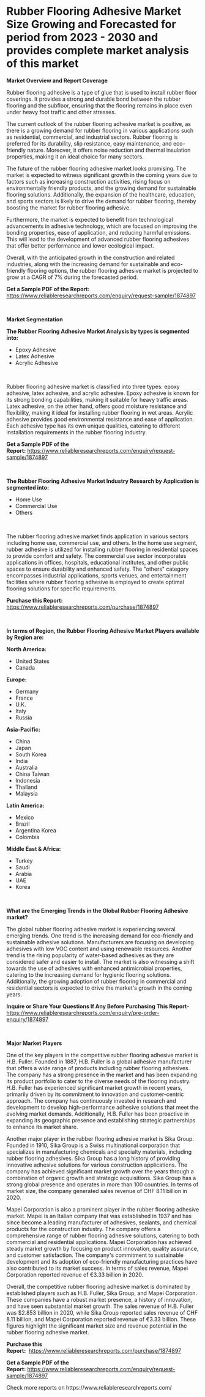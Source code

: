 <p><h1>Rubber Flooring Adhesive Market Size Growing and Forecasted for period from 2023 - 2030 and provides complete market analysis of this market</h1></p><p><strong>Market Overview and Report Coverage</strong></p>
<p><p>Rubber flooring adhesive is a type of glue that is used to install rubber floor coverings. It provides a strong and durable bond between the rubber flooring and the subfloor, ensuring that the flooring remains in place even under heavy foot traffic and other stresses.</p><p>The current outlook of the rubber flooring adhesive market is positive, as there is a growing demand for rubber flooring in various applications such as residential, commercial, and industrial sectors. Rubber flooring is preferred for its durability, slip resistance, easy maintenance, and eco-friendly nature. Moreover, it offers noise reduction and thermal insulation properties, making it an ideal choice for many sectors.</p><p>The future of the rubber flooring adhesive market looks promising. The market is expected to witness significant growth in the coming years due to factors such as increasing construction activities, rising focus on environmentally friendly products, and the growing demand for sustainable flooring solutions. Additionally, the expansion of the healthcare, education, and sports sectors is likely to drive the demand for rubber flooring, thereby boosting the market for rubber flooring adhesive.</p><p>Furthermore, the market is expected to benefit from technological advancements in adhesive technology, which are focused on improving the bonding properties, ease of application, and reducing harmful emissions. This will lead to the development of advanced rubber flooring adhesives that offer better performance and lower ecological impact.</p><p>Overall, with the anticipated growth in the construction and related industries, along with the increasing demand for sustainable and eco-friendly flooring options, the rubber flooring adhesive market is projected to grow at a CAGR of 7% during the forecasted period.</p></p>
<p><strong>Get a Sample PDF of the Report:</strong> <a href="https://www.reliableresearchreports.com/enquiry/request-sample/1874897">https://www.reliableresearchreports.com/enquiry/request-sample/1874897</a></p>
<p>&nbsp;</p>
<p><strong>Market Segmentation</strong></p>
<p><strong>The Rubber Flooring Adhesive Market Analysis by types is segmented into:</strong></p>
<p><ul><li>Epoxy Adhesive</li><li>Latex Adhesive</li><li>Acrylic Adhesive</li></ul></p>
<p>&nbsp;</p>
<p><p>Rubber flooring adhesive market is classified into three types: epoxy adhesive, latex adhesive, and acrylic adhesive. Epoxy adhesive is known for its strong bonding capabilities, making it suitable for heavy traffic areas. Latex adhesive, on the other hand, offers good moisture resistance and flexibility, making it ideal for installing rubber flooring in wet areas. Acrylic adhesive provides good environmental resistance and ease of application. Each adhesive type has its own unique qualities, catering to different installation requirements in the rubber flooring industry.</p></p>
<p><strong>Get a Sample PDF of the Report:</strong>&nbsp;<a href="https://www.reliableresearchreports.com/enquiry/request-sample/1874897">https://www.reliableresearchreports.com/enquiry/request-sample/1874897</a></p>
<p>&nbsp;</p>
<p><strong>The Rubber Flooring Adhesive Market Industry Research by Application is segmented into:</strong></p>
<p><ul><li>Home Use</li><li>Commercial Use</li><li>Others</li></ul></p>
<p>&nbsp;</p>
<p><p>The rubber flooring adhesive market finds application in various sectors including home use, commercial use, and others. In the home use segment, rubber adhesive is utilized for installing rubber flooring in residential spaces to provide comfort and safety. The commercial use sector incorporates applications in offices, hospitals, educational institutes, and other public spaces to ensure durability and enhanced safety. The "others" category encompasses industrial applications, sports venues, and entertainment facilities where rubber flooring adhesive is employed to create optimal flooring solutions for specific requirements.</p></p>
<p><strong>Purchase this Report:</strong>&nbsp; <a href="https://www.reliableresearchreports.com/purchase/1874897">https://www.reliableresearchreports.com/purchase/1874897</a></p>
<p>&nbsp;</p>
<p><strong>In terms of Region, the Rubber Flooring Adhesive Market Players available by Region are:</strong></p>
<p>
    <p> <strong> North America: </strong>
        <ul>
            <li>United States</li>
            <li>Canada</li>
        </ul>
        </p> 
    <p> <strong> Europe: </strong>
        <ul>
            <li>Germany</li>
            <li>France</li>
            <li>U.K.</li>
            <li>Italy</li>
            <li>Russia</li>
        </ul>
        </p> 
    <p> <strong> Asia-Pacific: </strong>
        <ul>
            <li>China</li>
            <li>Japan</li>
            <li>South Korea</li>
            <li>India</li>
            <li>Australia</li>
            <li>China Taiwan</li>
            <li>Indonesia</li>
            <li>Thailand</li>
            <li>Malaysia</li>
        </ul>
        </p> 
    <p> <strong> Latin America: </strong>
        <ul>
            <li>Mexico</li>
            <li>Brazil</li>
            <li>Argentina Korea</li>
            <li>Colombia</li>
        </ul>
        </p> 
    <p> <strong> Middle East & Africa: </strong>
        <ul>
            <li>Turkey</li>
            <li>Saudi</li>
            <li>Arabia</li>
            <li>UAE</li>
            <li>Korea</li>
        </ul>
    </p>
    </p>
<p>&nbsp;</p>
<p><strong>What are the Emerging Trends in the Global Rubber Flooring Adhesive market?</strong></p>
<p><p>The global rubber flooring adhesive market is experiencing several emerging trends. One trend is the increasing demand for eco-friendly and sustainable adhesive solutions. Manufacturers are focusing on developing adhesives with low VOC content and using renewable resources. Another trend is the rising popularity of water-based adhesives as they are considered safer and easier to install. The market is also witnessing a shift towards the use of adhesives with enhanced antimicrobial properties, catering to the increasing demand for hygienic flooring solutions. Additionally, the growing adoption of rubber flooring in commercial and residential sectors is expected to drive the market's growth in the coming years.</p></p>
<p><strong>Inquire or Share Your Questions If Any Before Purchasing This Report</strong>- <a href="https://www.reliableresearchreports.com/enquiry/pre-order-enquiry/1874897">https://www.reliableresearchreports.com/enquiry/pre-order-enquiry/1874897</a></p>
<p>&nbsp;</p>
<p><strong>Major Market Players</strong></p>
<p><p>One of the key players in the competitive rubber flooring adhesive market is H.B. Fuller. Founded in 1887, H.B. Fuller is a global adhesive manufacturer that offers a wide range of products including rubber flooring adhesives. The company has a strong presence in the market and has been expanding its product portfolio to cater to the diverse needs of the flooring industry. H.B. Fuller has experienced significant market growth in recent years, primarily driven by its commitment to innovation and customer-centric approach. The company has continuously invested in research and development to develop high-performance adhesive solutions that meet the evolving market demands. Additionally, H.B. Fuller has been proactive in expanding its geographic presence and establishing strategic partnerships to enhance its market share.</p><p>Another major player in the rubber flooring adhesive market is Sika Group. Founded in 1910, Sika Group is a Swiss multinational corporation that specializes in manufacturing chemicals and specialty materials, including rubber flooring adhesives. Sika Group has a long history of providing innovative adhesive solutions for various construction applications. The company has achieved significant market growth over the years through a combination of organic growth and strategic acquisitions. Sika Group has a strong global presence and operates in more than 100 countries. In terms of market size, the company generated sales revenue of CHF 8.11 billion in 2020.</p><p>Mapei Corporation is also a prominent player in the rubber flooring adhesive market. Mapei is an Italian company that was established in 1937 and has since become a leading manufacturer of adhesives, sealants, and chemical products for the construction industry. The company offers a comprehensive range of rubber flooring adhesive solutions, catering to both commercial and residential applications. Mapei Corporation has achieved steady market growth by focusing on product innovation, quality assurance, and customer satisfaction. The company's commitment to sustainable development and its adoption of eco-friendly manufacturing practices have also contributed to its market success. In terms of sales revenue, Mapei Corporation reported revenue of €3.33 billion in 2020.</p><p>Overall, the competitive rubber flooring adhesive market is dominated by established players such as H.B. Fuller, Sika Group, and Mapei Corporation. These companies have a robust market presence, a history of innovation, and have seen substantial market growth. The sales revenue of H.B. Fuller was $2.853 billion in 2020, while Sika Group reported sales revenue of CHF 8.11 billion, and Mapei Corporation reported revenue of €3.33 billion. These figures highlight the significant market size and revenue potential in the rubber flooring adhesive market.</p></p>
<p><strong>Purchase this Report:</strong>&nbsp;&nbsp;<a href="https://www.reliableresearchreports.com/purchase/1874897">https://www.reliableresearchreports.com/purchase/1874897</a></p>
<p></p>
<p><strong>Get a Sample PDF of the Report:</strong>&nbsp;<a href="https://www.reliableresearchreports.com/enquiry/request-sample/1874897">https://www.reliableresearchreports.com/enquiry/request-sample/1874897</a></p>
<p>Check more reports on https://www.reliableresearchreports.com/</p>